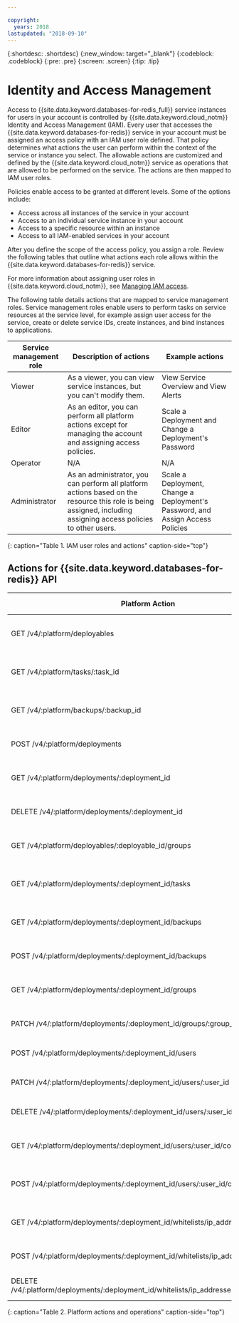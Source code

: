 ```yaml
---

copyright:
  years: 2018
lastupdated: "2018-09-10"
---
```


{:shortdesc: .shortdesc}
{:new_window: target="_blank"}
{:codeblock: .codeblock}
{:pre: .pre}
{:screen: .screen}
{:tip: .tip}

# Identity and Access Management

Access to {{site.data.keyword.databases-for-redis_full}} service instances for users in your account is controlled by {{site.data.keyword.cloud_notm}} Identity and Access Management (IAM). Every user that accesses the {{site.data.keyword.databases-for-redis}} service in your account must be assigned an access policy with an IAM user role defined. That policy determines what actions the user can perform within the context of the service or instance you select. The allowable actions are customized and defined by the {{site.data.keyword.cloud_notm}} service as operations that are allowed to be performed on the service. The actions are then mapped to IAM user roles.

Policies enable access to be granted at different levels. Some of the options include: 
* Access across all instances of the service in your account
* Access to an individual service instance in your account
* Access to a specific resource within an instance
* Access to all IAM-enabled services in your account

After you define the scope of the access policy, you assign a role. Review the following tables that outline what actions each role allows within the {{site.data.keyword.databases-for-redis}} service.

For more information about assigning user roles in {{site.data.keyword.cloud_notm}}, see [Managing IAM access](https://{DomainName}net/docs/iam/iamusermanage.html#iamusermanage).

The following table details actions that are mapped to service management roles. Service management roles enable users to perform tasks on service resources at the service level, for example assign user access for the service, create or delete service IDs, create instances, and bind instances to applications.

Service management role | Description of actions | Example actions
-----------------|-----------------|-----------------
Viewer | As a viewer, you can view service instances, but you can't modify them. | View Service Overview and View Alerts
Editor | As an editor, you can perform all platform actions except for managing the account and assigning access policies. | Scale a Deployment and Change a Deployment's Password
Operator | N/A | N/A
Administrator | As an administrator, you can perform all platform actions based on the resource this role is being assigned, including assigning access policies to other users. | Scale a Deployment, Change a Deployment's Password, and Assign Access Policies
{: caption="Table 1. IAM user roles and actions" caption-side="top"}

## Actions for {{site.data.keyword.databases-for-redis}} API

Platform Action  | Operation on service | Role 
----------|------------|----------
GET /v4/:platform/deployables | Read Deployables | Administrator, Editor, Operator, Viewer 
GET /v4/:platform/tasks/:task_id | Read a Task | Administrator, Editor, Operator, Viewer 
GET /v4/:platform/backups/:backup_id | Read a Backup | Administrator, Editor, Operator, Viewer 
POST /v4/:platform/deployments | Create a Deployment | Administrator, Editor, Operator
GET /v4/:platform/deployments/:deployment_id | Read a Deployment | Administrator, Editor, Operator, Viewer
DELETE /v4/:platform/deployments/:deployment_id | Remove a Deployment | Administrator, Editor, Operator
GET /v4/:platform/deployables/:deployable_id/groups | Read deployable group | Administrator, Editor, Operator, Viewer 
GET /v4/:platform/deployments/:deployment_id/tasks | Read all deployment tasks | Administrator, Editor, Operator, Viewer 
GET /v4/:platform/deployments/:deployment_id/backups | Read all deployment backups | Administrator, Editor, Operator, Viewer 
POST /v4/:platform/deployments/:deployment_id/backups | Create an on-demand backup | Administrator, Editor, Operator
GET /v4/:platform/deployments/:deployment_id/groups | Read all deployment groups | Administrator, Editor, Operator, Viewer
PATCH /v4/:platform/deployments/:deployment_id/groups/:group_id | Read deployment group | Administrator, Editor, Operator
POST /v4/:platform/deployments/:deployment_id/users | Create a DeploymentUser | Administrator, Editor, Operator
PATCH /v4/:platform/deployments/:deployment_id/users/:user_id | Update a DeploymentUser | Administrator, Editor, Operator 
DELETE /v4/:platform/deployments/:deployment_id/users/:user_id | Remove a DeploymentUser | Administrator, Editor, Operator 
GET /v4/:platform/deployments/:deployment_id/users/:user_id/connections | Read deployment user connections | Administrator, Editor, Operator, Viewer 
POST /v4/:platform/deployments/:deployment_id/users/:user_id/connections | Create deployment user connections | Administrator, Editor, Operator
GET /v4/:platform/deployments/:deployment_id/whitelists/ip_addresses | Read Whitelisted IP Addresses | Administrator, Editor, Operator, Viewer
POST /v4/:platform/deployments/:deployment_id/whitelists/ip_addresses | Create a Whitelisted IP Addresses | Administrator, Editor, Operator
DELETE /v4/:platform/deployments/:deployment_id/whitelists/ip_addresses/:ip_address_id | Remove a Whitelisted IP Addresses | Administrator, Editor, Operator
{: caption="Table 2. Platform actions and operations" caption-side="top"}

